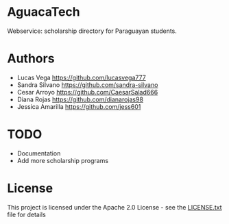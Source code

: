 # AguacaTech

Webservice: scholarship directory for Paraguayan students.


# Authors

* Lucas Vega https://github.com/lucasvega777
* Sandra Silvano https://github.com/sandra-silvano
* Cesar Arroyo https://github.com/CaesarSalad666
* Diana Rojas https://github.com/dianarojas98
* Jessica Amarilla https://github.com/jess601


# TODO

* Documentation
* Add more scholarship programs


# License

This project is licensed under the Apache 2.0 License - see the [LICENSE.txt](LICENSE.txt) file for details
